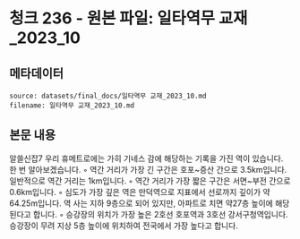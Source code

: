 # 청크 236 - 원본 파일: 일타역무 교재_2023_10

## 메타데이터

```
source: datasets/final_docs/일타역무 교재_2023_10.md
filename: 일타역무 교재_2023_10.md
```

## 본문 내용

알쓸신잡7 우리 휴메트로에는 가히 기네스 감에 해당하는 기록을 가진 역이 있습니다. 한 번 알아보겠습니다. ◦ 역간 거리가 가장 긴 구간은 호포~증산 간으로 3.5km입니다. 일반적으로 역간  거리는 1km입니다.    ◦ 역간 거리가 가장 짧은 구간은 서면~부전 간으로 0.6km입니다.    ◦ 심도가 가장 깊은 역은 만덕역으로 지표에서 선로까지 깊이가 약 64.25m입니다. 역  사는 지하 9층으로 되어 있지만, 아파트로 치면 약27층 높이에 해당된다고 합니다.    ◦ 승강장의 위치가 가장 높은 2호선 호포역과 3호선 강서구청역입니다. 승강장이  무려 지상 5층 높이에 위치하여 전국에서 가장 높다고 합니다.